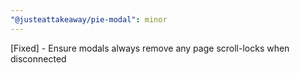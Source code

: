 ```yaml
---
"@justeattakeaway/pie-modal": minor
---
```


[Fixed] - Ensure modals always remove any page scroll-locks when disconnected
